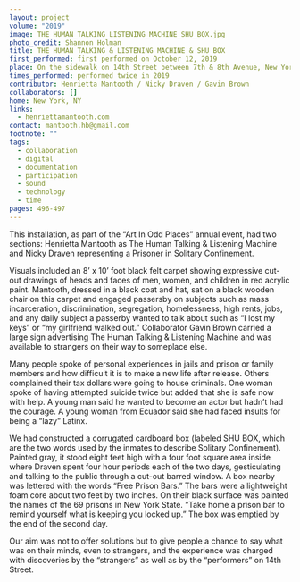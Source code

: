 ```yaml
---
layout: project
volume: "2019"
image: THE_HUMAN_TALKING_LISTENING_MACHINE_SHU_BOX.jpg
photo_credit: Shannon Holman
title: THE HUMAN TALKING & LISTENING MACHINE & SHU BOX
first_performed: first performed on October 12, 2019
place: On the sidewalk on 14th Street between 7th & 8th Avenue, New York, NY
times_performed: performed twice in 2019
contributor: Henrietta Mantooth / Nicky Draven / Gavin Brown
collaborators: []
home: New York, NY
links:
  - henriettamantooth.com
contact: mantooth.hb@gmail.com
footnote: ""
tags:
  - collaboration
  - digital
  - documentation
  - participation
  - sound
  - technology
  - time
pages: 496-497
---
```


This installation, as part of the “Art In Odd Places” annual event, had two sections: Henrietta Mantooth as The Human Talking & Listening Machine and Nicky Draven representing a Prisoner in Solitary Confinement.

Visuals included an 8’ x 10’ foot black felt carpet showing expressive cut-out drawings of heads and faces of men, women, and children in red acrylic paint. Mantooth, dressed in a black coat and hat, sat on a black wooden chair on this carpet and engaged passersby on subjects such as mass incarceration, discrimination, segregation, homelessness, high rents, jobs, and any daily subject a passerby wanted to talk about such as “I lost my keys” or “my girlfriend walked out.” Collaborator Gavin Brown carried a large sign advertising The Human Talking & Listening Machine and was available to strangers on their way to someplace else.

Many people spoke of personal experiences in jails and prison or family members and how difficult it is to make a new life after release. Others complained their tax dollars were going to house criminals. One woman spoke of having attempted suicide twice but added that she is safe now with help. A young man said he wanted to become an actor but hadn’t had the courage. A young woman from Ecuador said she had faced insults for being a “lazy” Latinx.

We had constructed a corrugated cardboard box (labeled SHU BOX, which are the two words used by the inmates to describe Solitary Confinement). Painted gray, it stood eight feet high with a four foot square area inside where Draven spent four hour periods each of the two days, gesticulating and talking to the public through a cut-out barred window. A box nearby was lettered with the words “Free Prison Bars.” The bars were a lightweight foam core about two feet by two inches. On their black surface was painted the names of the 69 prisons in New York State. “Take home a prison bar to remind yourself what is keeping you locked up.” The box was emptied by the end of the second day.

Our aim was not to offer solutions but to give people a chance to say what was on their minds, even to strangers, and the experience was charged with discoveries by the “strangers” as well as by the “performers” on 14th Street.
